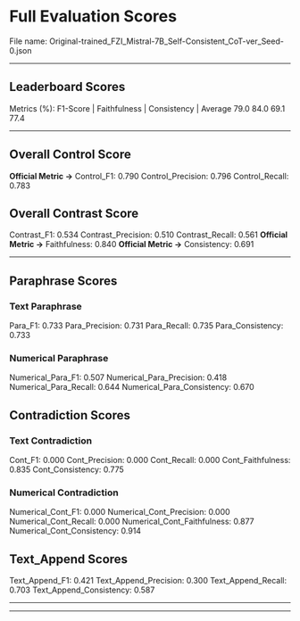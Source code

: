 # Full Evaluation Scores

File name: Original-trained_FZI_Mistral-7B_Self-Consistent_CoT-ver_Seed-0.json


---

## Leaderboard Scores

Metrics (%): F1-Score | Faithfulness | Consistency | Average
                79.0        84.0          69.1        77.4

---

## Overall Control Score

**Official Metric ->** Control_F1: 0.790
Control_Precision: 0.796
Control_Recall: 0.783

## Overall Contrast Score

Contrast_F1: 0.534
Contrast_Precision: 0.510
Contrast_Recall: 0.561
**Official Metric ->** Faithfulness: 0.840
**Official Metric ->** Consistency: 0.691

---


## Paraphrase Scores


### Text Paraphrase

Para_F1: 0.733
Para_Precision: 0.731
Para_Recall: 0.735
Para_Consistency: 0.733


### Numerical Paraphrase

Numerical_Para_F1: 0.507
Numerical_Para_Precision: 0.418
Numerical_Para_Recall: 0.644
Numerical_Para_Consistency: 0.670


## Contradiction Scores


### Text Contradiction

Cont_F1: 0.000
Cont_Precision: 0.000
Cont_Recall: 0.000
Cont_Faithfulness: 0.835
Cont_Consistency: 0.775


### Numerical Contradiction

Numerical_Cont_F1: 0.000
Numerical_Cont_Precision: 0.000
Numerical_Cont_Recall: 0.000
Numerical_Cont_Faithfulness: 0.877
Numerical_Cont_Consistency: 0.914


## Text_Append Scores

Text_Append_F1: 0.421
Text_Append_Precision: 0.300
Text_Append_Recall: 0.703
Text_Append_Consistency: 0.587

---


---


